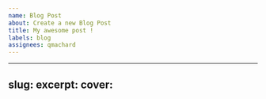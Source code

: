 ```yaml
---
name: Blog Post
about: Create a new Blog Post
title: My awesome post !
labels: blog
assignees: qmachard
---
```


---
slug: <slug-of-post>
excerpt: <description-of-post>
cover: <cover-of-post>
---
# <Post Title>
